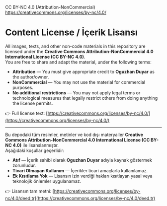 CC BY-NC 4.0 (Attribution-NonCommercial) https://creativecommons.org/licenses/by-nc/4.0/
# Content License / İçerik Lisansı

All images, texts, and other non-code materials in this repository are licensed under the **Creative Commons Attribution-NonCommercial 4.0 International License (CC BY-NC 4.0)**.  
You are free to share and adapt the material, under the following terms:  

- **Attribution** — You must give appropriate credit to **Oguzhan Duyar** as the author/owner.  
- **NonCommercial** — You may not use the material for commercial purposes.  
- **No additional restrictions** — You may not apply legal terms or technological measures that legally restrict others from doing anything the license permits.  

👉 Full license text: [https://creativecommons.org/licenses/by-nc/4.0/](https://creativecommons.org/licenses/by-nc/4.0/)

---

Bu depodaki tüm resimler, metinler ve kod dışı materyaller **Creative Commons Attribution-NonCommercial 4.0 International License (CC BY-NC 4.0)** ile lisanslanmıştır.  
Aşağıdaki koşullar geçerlidir:  

- **Atıf** — İçerik sahibi olarak **Oguzhan Duyar** adıyla kaynak göstermek zorunludur.  
- **Ticari Olmayan Kullanım** — İçerikler ticari amaçlarla kullanılamaz.  
- **Ek Kısıtlama Yok** — Lisansın izin verdiği hakları kısıtlayan yasal veya teknolojik önlemler uygulanamaz.  

👉 Lisansın tam metni: [https://creativecommons.org/licenses/by-nc/4.0/deed.tr](https://creativecommons.org/licenses/by-nc/4.0/deed.tr)
